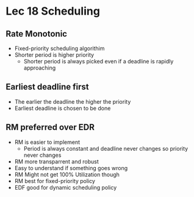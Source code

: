 # Lec 18 Scheduling
## Rate Monotonic
* Fixed-priority scheduling algorithim
* Shorter period is higher priority
    * Shorter period is always picked even if a deadline is rapidly approaching

## Earliest deadline first
* The earlier the deadline the higher the priority
* Earliest deadline is chosen to be done


## RM preferred over EDR
* RM is easier to implement 
    * Period is always constant and deadline never changes so priority never changes
* RM more transparrent and robust
* Easy to understand if something goes wrong
* RM Might not get 100% Utilization though 
* RM best for fixed-priority policy
* EDF good for dynamic scheduling policy

